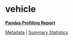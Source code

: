 # vehicle

[**Pandas Profiling Report**](https://epistasislab.github.io/penn-ml-benchmarks/profile/vehicle.html)

[Metadata](metadata.yaml) | [Summary Statistics](summary_stats.tsv)

